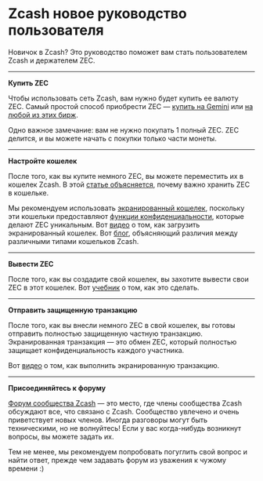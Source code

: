 # Zcash новое руководство пользователя

Новичок в Zcash? Это руководство поможет вам стать пользователем Zcash и держателем ZEC.

---

**Купить ZEC**

Чтобы использовать сеть Zcash, вам нужно будет купить ее валюту ZEC. Самый простой способ приобрести ZEC — [купить на Gemini](https://www.gemini.com/prices/zcash) или [на любой из этих бирж](https://z.cash/exchanges/).

Одно важное замечание: вам не нужно покупать 1 полный ZEC. ZEC делится, и вы можете начать с покупки только части монеты.

---

**Настройте кошелек**

После того, как вы купите немного ZEC, вы можете переместить их в кошелек Zcash. В этой [статье объясняется](https://www.ledger.com/academy/not-your-keys-not-your-coins-why-it-matters), почему важно хранить ZEC в кошельке.

Мы рекомендуем использовать [экранированный кошелек](https://github.com/ZecHub/zechub/blob/main/usingzec/wallets/mobileshieldedwallets.md), поскольку эти кошельки предоставляют [функции конфиденциальности](https://www.gemini.com/prices/zcash), которые делают ZEC уникальным. Вот [видео](https://www.youtube.com/watch?v=AefftLsENaU) о том, как загрузить экранированный кошелек. Вот [блог](https://zechub.substack.com/p/private-vs-transparent), объясняющий различия между различными типами кошельков Zcash.

---

**Вывести ZEC**

После того, как вы создадите свой кошелек, вы захотите вывести свои ZEC в этот кошелек. Вот [учебник](https://twitter.com/decentralistdan/status/1508831570165121033) о том, как это сделать.

---

**Отправить защищенную транзакцию**

После того, как вы внесли немного ZEC в свой кошелек, вы готовы отправить полностью защищенную частную транзакцию. Экранированная транзакция — это обмен ZEC, который полностью защищает конфиденциальность каждого участника.

Вот [видео](https://www.youtube.com/watch?v=9WJSMxag2IQ) о том, как выполнить экранированную транзакцию.

---

**Присоединяйтесь к форуму**

[Форум сообщества Zcash](https://forum.zcashcommunity.com/) — это место, где члены сообщества Zcash обсуждают все, что связано с Zcash. Сообщество увлечено и очень приветствует новых членов. Иногда разговоры могут быть техническими, но не волнуйтесь! Если у вас когда-нибудь возникнут вопросы, вы можете задать их.

Тем не менее, мы рекомендуем попробовать погуглить свой вопрос и найти ответ, прежде чем задавать форум из уважения к чужому времени :)


